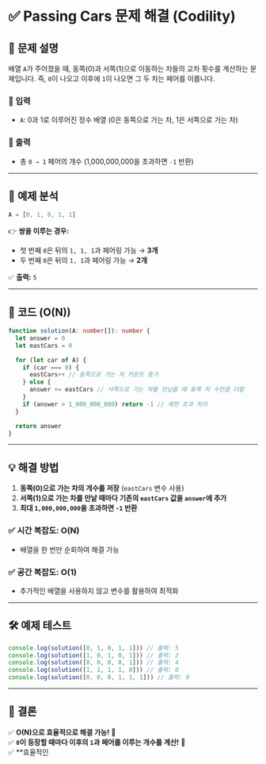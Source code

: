 # ✅ Passing Cars 문제 해결 (Codility)

## 📌 문제 설명

배열 `A`가 주어졌을 때, 동쪽(0)과 서쪽(1)으로 이동하는 차들의 교차 횟수를 계산하는 문제입니다. 즉, `0`이 나오고 이후에 `1`이 나오면 그 두 차는 페어를 이룹니다.

### **🔹 입력**

- `A`: 0과 1로 이루어진 정수 배열 (0은 동쪽으로 가는 차, 1은 서쪽으로 가는 차)

### **🔹 출력**

- 총 `0 → 1` 페어의 개수 (1,000,000,000을 초과하면 `-1` 반환)

---

## **📍 예제 분석**

```typescript
A = [0, 1, 0, 1, 1]
```

👉 **쌍을 이루는 경우:**

- 첫 번째 `0`은 뒤의 `1, 1, 1`과 페어링 가능 → **3개**
- 두 번째 `0`은 뒤의 `1, 1`과 페어링 가능 → **2개**

✅ **출력:** `5`

---

## **🚀 코드 (O(N))**

```typescript
function solution(A: number[]): number {
  let answer = 0
  let eastCars = 0

  for (let car of A) {
    if (car === 0) {
      eastCars++ // 동쪽으로 가는 차 카운트 증가
    } else {
      answer += eastCars // 서쪽으로 가는 차를 만났을 때 동쪽 차 수만큼 더함
    }
    if (answer > 1_000_000_000) return -1 // 제한 초과 처리
  }

  return answer
}
```

---

## **💡 해결 방법**

1. **동쪽(0)으로 가는 차의 개수를 저장** (`eastCars` 변수 사용)
2. **서쪽(1)으로 가는 차를 만날 때마다 기존의 `eastCars` 값을 `answer`에 추가**
3. **최대 `1,000,000,000`을 초과하면 `-1` 반환**

### ✅ **시간 복잡도: O(N)**

- 배열을 한 번만 순회하여 해결 가능

### ✅ **공간 복잡도: O(1)**

- 추가적인 배열을 사용하지 않고 변수를 활용하여 최적화

---

## **🛠 예제 테스트**

```typescript
console.log(solution([0, 1, 0, 1, 1])) // 출력: 5
console.log(solution([1, 0, 1, 0, 1])) // 출력: 2
console.log(solution([0, 0, 0, 0, 1])) // 출력: 4
console.log(solution([1, 1, 1, 1, 0])) // 출력: 0
console.log(solution([0, 0, 0, 1, 1, 1])) // 출력: 9
```

---

## **📌 결론**

✅ **O(N)으로 효율적으로 해결 가능!** 🚀  
✅ **`0`이 등장할 때마다 이후의 `1`과 페어를 이루는 개수를 계산!** 🎯  
✅ \*\*효율적인
